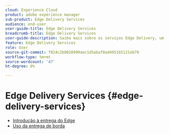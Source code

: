 ```yaml
---
cloud: Experience Cloud
product: adobe experience manager
sub-product: Edge Delivery Services
audience: end-user
user-guide-title: Edge Delivery Services
breadcrumb-title: Edge Delivery Services
user-guide-description: Saiba mais sobre os serviços Edge Delivery, um conjunto combinável de serviços que permite um ambiente de desenvolvimento rápido em que os autores podem atualizar e publicar rapidamente, e novos sites são iniciados rapidamente.
feature: Edge Delivery Services
role: User
source-git-commit: f824c2b8028999aec1d5ebaf0ad4951b5121eb79
workflow-type: tm+mt
source-wordcount: '47'
ht-degree: 0%

---
```



# Edge Delivery Services {#edge-delivery-services}

+ [Introdução à entrega do Edge](/help/edge/overview.md)
+ [Uso da entrega de borda](/help/edge/using.md)

